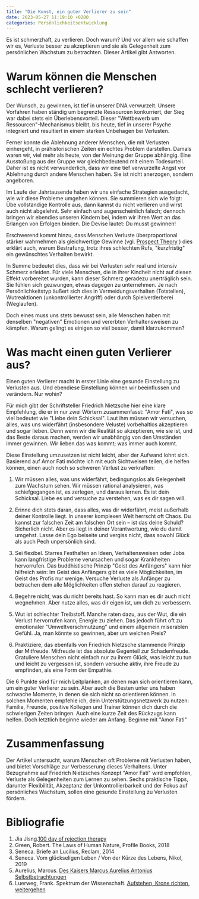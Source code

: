 ```yaml
---
title: "Die Kunst, ein guter Verlierer zu sein"
date: 2023-05-27 11:19:10 +0200
categories: Persönlichkeitsentwicklung
---
```


Es ist schmerzhaft, zu verlieren. Doch warum? Und vor allem wie schaffen wir es, Verluste besser zu akzeptieren und sie als Gelegenheit zum persönlichen Wachstum zu betrachten. Dieser Artikel gibt Antworten.

# Warum können die Menschen schlecht verlieren?

Der Wunsch, zu gewinnen, ist tief in unserer DNA verwurzelt. Unsere Vorfahren haben ständig um begrenzte Ressourcen konkurriert, der Sieg war dabei stets ein Überlebensvorteil. Dieser "Wettbewerb um Ressourcen"-Mechanismus bleibt, bis heute, tief in unserer Psyche integriert  und resultiert in einem starken Unbehagen bei Verlusten.

Ferner konnte die Ablehnung anderer Menschen, die mit Verlusten einhergeht, in prähistorischen Zeiten ein echtes Problem darstellen. Damals waren wir, viel mehr als heute, von der Meinung der Gruppe abhängig. Eine Ausstoßung aus der Gruppe war gleichbedeutend mit einem Todesurteil. Daher ist es nicht verwunderlich, dass wir eine tief verwurzelte Angst vor Ablehnung durch andere Menschen haben. Sie ist nicht anerzogen, sondern angeboren.

Im Laufe der Jahrtausende haben wir uns einfache Strategien ausgedacht, wie wir diese Probleme umgehen können. Sie summieren sich wie folgt: Übe vollständige Kontrolle aus, dann kannst du nicht verlieren und wirst auch nicht abgelehnt. Sehr einfach und augenscheinlich falsch; dennoch bringen wir ebendies unseren Kindern bei, indem wir ihren Wert an das Erlangen von Erfolgen binden. Die Devise lautet: Du musst gewinnen!

Erschwerend kommt hinzu, dass Menschen Verluste überproportional stärker wahrnehmen als gleichwertige Gewinne (vgl. [Prospect Theory](https://www.uibk.ac.at/ibf/blog-wirtschaft-und-verantwortung/posts/empfindet-man-verluste-staerker-als-gewinne.html) ) dies erklärt auch, warum Bestrafung, trotz ihres schlechten Rufs, "kurzfristig" ein gewünschtes Verhalten bewirkt.

In Summe bedeutet dies, dass wir bei Verlusten sehr real und intensiv Schmerz erleiden. Für viele Menschen, die in ihrer Kindheit nicht auf diesen Effekt vorbereitet wurden, kann dieser Schmerz geradezu unerträglich sein. Sie fühlen sich gezwungen, etwas dagegen zu unternehmen. Je nach Persönlichkeitstyp äußert sich dies in Vermeidungsverhalten (Totstellen), Wutreaktionen (unkontrollierter Angriff) oder durch Spielverderberei (Weglaufen).

Doch eines muss uns stets bewusst sein, alle Menschen haben mit denselben "negativen" Emotionen und vererbten Verhaltensweisen zu kämpfen. Warum gelingt es einigen so viel besser, damit klarzukommen?

# Was macht einen guten Verlierer aus?

Einen guten Verlierer macht in erster Linie eine gesunde Einstellung zu Verlusten aus. Und ebendiese Einstellung können wir beeinflussen und verändern. Nur wohin?

Für mich gibt der Schriftsteller Friedrich Nietzsche hier eine klare Empfehlung, die er in nur zwei Wörtern zusammenfasst: "Amor Fati", was so viel bedeutet wie "Liebe dein Schicksal". Laut ihm müssen wir versuchen, alles, was uns widerfährt (insbesondere Veluste) vorbehaltlos akzeptieren und sogar lieben. Denn wenn wir die Realität so akzeptieren, wie sie ist, und das Beste daraus machen, werden wir unabhängig von den Umständen immer gewinnen. Wir lieben das was kommt; was immer auch kommt.

Diese Einstellung umzusetzen ist nicht leicht, aber der Aufwand lohnt sich. Basierend auf Amor Fati möchte ich mit euch Sichtweisen teilen, die helfen können, einen auch noch so schweren Verlust zu verkraften:

1. Wir müssen alles, was uns widerfährt, bedingungslos als Gelegenheit zum Wachstum sehen. Wir müssen rational analysieren, was schiefgegangen ist, es zerlegen, und daraus lernen. Es ist dein Schicksal. Liebe es und versuche zu verstehen, was es dir sagen will.

2. Erinne dich stets daran, dass alles, was dir widerfährt, meist außerhalb deiner Kontrolle liegt. In unserer komplexen Welt herrscht oft Chaos. Du kannst zur falschen Zeit am falschen Ort sein – ist das deine Schuld? Sicherlich nicht. Aber es liegt in deiner Verantwortung, wie du damit umgehst. Lasse dein Ego beiseite und vergiss nicht, dass sowohl Glück als auch Pech unpersönlich sind.

3. Sei flexibel. Starres Festhalten an Ideen, Verhaltensweisen oder Jobs kann langfristige Probleme verursachen und sogar Krankheiten hervorrufen. Das buddhistische Prinzip  "Geist des Anfängers" kann hier hilfreich sein: Im Geist des Anfängers gibt es viele Möglichkeiten, im Geist des Profis nur wenige. Versuche Verluste als Anfänger zu betrachen dem alle Möglichkeiten offen stehen darauf zu reagieren.

4. Begehre nicht, was du nicht bereits hast. So kann man es dir auch nicht wegnehmen. Aber nutze alles, was dir eigen ist, um dich zu verbessern.  

5. Wut ist schlechter Treibstoff. Manche raten dazu, aus der Wut, die ein Verlust hervorrufen kann, Energie zu ziehen. Das jedoch führt oft zu emotionaler "Umweltverschmutzung" und einem allgemein miserablen Gefühl. Ja, man könnte so gewinnen, aber um welchen Preis?

6. Praktiziere, das ebenfalls von Friedrich Nietzsche stammende Prinzip der Mitfreude. Mitfreude ist das absolute Gegenteil zur Schadenfreude.  Gratuliere Menschen nicht einfach nur zu ihrem Glück, was leicht zu tun und leicht zu vergessen ist, sondern versuche aktiv, ihre Freude zu empfinden, als eine Form der Empathie.  

Die 6 Punkte sind für mich Leitplanken, an denen man sich orientieren kann, um ein guter Verlierer zu sein. Aber auch die Besten unter uns haben schwache Momente, in denen sie sich nicht so orientieren können. In solchen Momenten empfehle ich, dein Unterstützungsnetzwerk zu nutzen: Familie, Freunde, positive Kollegen und Trainer können dich durch die schwierigen Zeiten bringen. Auch eine kurze Zeit des Rückzugs kann helfen. Doch letztlich beginne wieder am Anfang. Beginne mit "Amor Fati" 

# Zusammenfassung

Der Artikel untersucht, warum Menschen oft Probleme mit Verlusten haben, und bietet Vorschläge zur Verbesserung dieses Verhaltens. Unter Bezugnahme auf Friedrich Nietzsches Konzept "Amor Fati" wird empfohlen, Verluste als Gelegenheiten zum Lernen zu sehen. Sechs praktische Tipps, darunter Flexibilität, Akzeptanz der Unkontrollierbarkeit und der Fokus auf persönliches Wachstum, sollen eine gesunde Einstellung zu Verlusten fördern.


# Bibliografie

1. Jia Jisng.[100 day of rejection therapy](https://www.rejectiontherapy.com/100-days-of-rejection-therapy)  
2. Green, Robert. The Laws of Human Nature, Profile Books, 2018  
3. Seneca. Briefe an Lucilius, Reclam, 2014  
4. Seneca. Vom glückseligen Leben / Von der Kürze des Lebens, Nikol, 2019  
5. Aurelius, Marcus. [Des Kaisers Marcus Aurelius Antonius Selbstbetrachtungen](https://www.projekt-gutenberg.org/antonius/selbstbe/selbstbe.html)  
6. Luerweg, Frank. Spektrum der Wissenschaft. [Aufstehen, Krone richten, weitergehen](https://www.spektrum.de/news/warum-faellt-es-uns-schwer-mit-niederlagen-umzugehen/1808378) 
